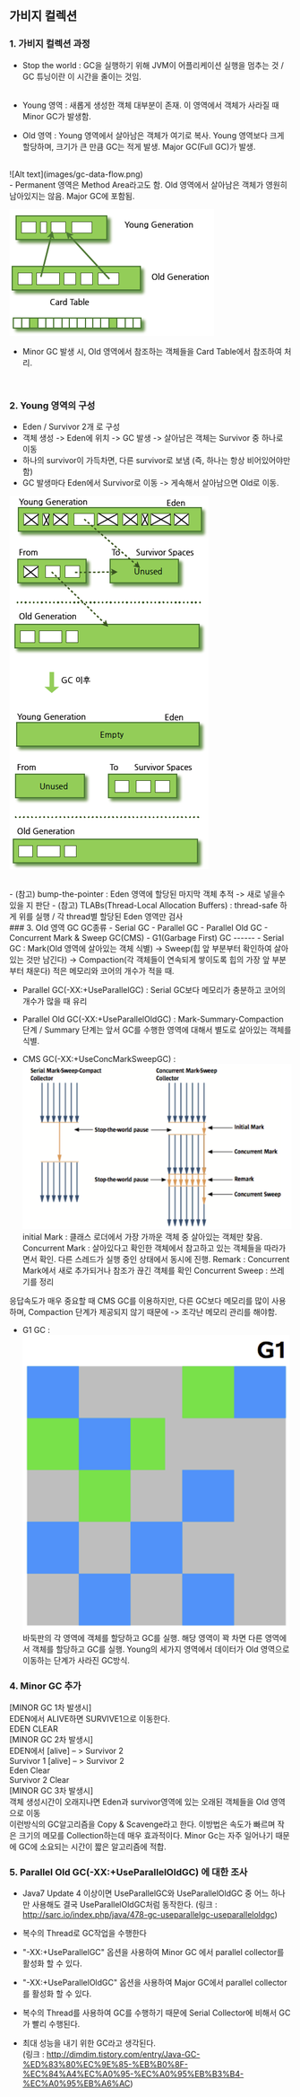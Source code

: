 ## 가비지 컬렉션

### 1. 가비지 컬렉션 과정
- Stop the world : GC을 실행하기 위해 JVM이 어플리케이션 실행을 멈추는 것 / GC 튜닝이란 이 시간을 줄이는 것임.
<br/><br/>

- Young 영역 : 새롭게 생성한 객체 대부분이 존재. 이 영역에서 객체가 사라질 때 Minor GC가 발생함.
- Old 영역 : Young 영역에서 살아남은 객체가 여기로 복사. Young 영역보다 크게 할당하며, 크기가 큰 만큼 GC는 적게 발생. Major GC(Full GC)가 발생.
<br/>
![Alt text](images/gc-data-flow.png)

<br/>
- Permanent 영역은 Method Area라고도 함. Old 영역에서 살아남은 객체가 영원히 남아있지는 않음. Major GC에 포함됨.
<br/>

![Alt text](images/card-table.png)

- Minor GC 발생 시, Old 영역에서 참조하는 객체들을 Card Table에서 참조하여 처리.

<br/>

### 2. Young 영역의 구성
- Eden / Survivor 2개 로 구성
- 객체 생성 -> Eden에 위치 -> GC 발생 -> 살아남은 객체는 Survivor 중 하나로 이동
- 하나의 survivor이 가득차면, 다른 survivor로 보냄 (즉, 하나는 항상 비어있어야만 함)
- GC 발생마다 Eden에서 Survivor로 이동 -> 게속해서 살아남으면 Old로 이동.

![Alt text](images/young-gc.png)

<br/>
- (참고) bump-the-pointer : Eden 영역에 할당된 마지막 객체 추적 -> 새로 넣을수 있을 지 판단
- (참고) TLABs(Thread-Local Allocation Buffers) : thread-safe 하게 위를 실행 / 각 thread별 할당된 Eden 영역만 검사

<br/>
### 3. Old 영역 GC
GC종류
 - Serial GC
 - Parallel GC
 - Parallel Old GC
 - Concurrent Mark & Sweep GC(CMS)
 - G1(Garbage First) GC
------
 - Serial GC : Mark(Old 영역에 살아있는 객체 식별) -> Sweep(힙 앞 부분부터 확인하여 살아있는 것만 남긴다) -> Compaction(각 객체들이 연속되게 쌓이도록 힙의 가장 앞 부분부터 채운다)
  적은 메모리와 코어의 개수가 적을 때.

 - Parallel GC(-XX:+UseParallelGC) : Serial GC보다 메모리가 충분하고 코어의 개수가 많을 때 유리

 - Parallel Old GC(-XX:+UseParallelOldGC) : Mark-Summary-Compaction 단계 / Summary 단계는 앞서 GC를 수행한 영역에 대해서 별도로 살아있는 객체를 식별.

 - CMS GC(-XX:+UseConcMarkSweepGC) :<br>
![Alt text](images/cms-gc.png)
 initial Mark : 클래스 로더에서 가장 가까운 객체 중 살아있는 객체만 찾음.
 Concurrent Mark : 살아있다고 확인한 객체에서 참고하고 있는 객체들을 따라가면서 확인. 다른 스레드가 실행 중인 상태에서 동시에 진행.
 Remark : Concurrent Mark에서 새로 추가되거나 참조가 끊긴 객체를 확인
 Concurrent Sweep : 쓰레기를 정리

 응답속도가 매우 중요할 때 CMS GC를 이용하지만, 다른 GC보다 메모리를 많이 사용하며, Compaction 단계가 제공되지 않기 때문에 -> 조각난 메모리 관리를 해야함.

 - G1 GC :<br>
![Alt text](images/g1-gc.png)<br>
 바둑판의 각 영역에 객체를 할당하고 GC를 실행.
해당 영역이 꽉 차면 다른 영역에서 객체를 할당하고 GC를 실행.
Young의 세가지 영역에서 데이터가  Old 영역으로 이동하는 단계가 사라진 GC방식.

### 4. Minor GC 추가
[MINOR GC 1차 발생시]<br>
EDEN에서 ALIVE하면 SURVIVE1으로 이동한다.<br>
EDEN CLEAR<br>
[MINOR GC 2차 발생시]<br>
EDEN에서 [alive] – > Survivor 2<br>
Survivor  1  [alive] – > Survivor 2<br>
Eden    Clear<br>
Survivor 2 Clear<br>
[MINOR GC 3차 발생시]<br>
객체 생성시간이 오래지나면 Eden과 survivor영역에 있는 오래된 객체들을 Old 영역으로 이동<br>
이런방식의 GC알고리즘을 Copy & Scavenge라고 한다. 이방법은 속도가 빠르며 작은 크기의 메모를 Collection하는데 매우 효과적이다. Minor Gc는 자주 일어나기 때문에 GC에 소요되는 시간이 짧은 알고리즘에 적합.<br>


### 5. Parallel Old GC(-XX:+UseParallelOldGC) 에 대한 조사

 - Java7 Update 4 이상이면 UseParallelGC와 UseParallelOldGC 중 어느 하나만 사용해도 결국 UseParallelOldGC처럼 동작한다.
 (링크 : http://sarc.io/index.php/java/478-gc-useparallelgc-useparalleloldgc)

 - 복수의 Thread로 GC작업을 수행한다<br>
 - "-XX:+UseParallelGC" 옵션을 사용하여 Minor GC 에서 parallel collector를 활성화 할 수 있다.<br>
 - "-XX:+UseParallelOldGC" 옵션을 사용하여 Major GC에서 parallel collector를 활성화 할 수 있다.<br>
 - 복수의 Thread를 사용하여 GC를 수행하기 때문에 Serial Collector에 비해서 GC가 빨리 수행된다.<br>
 - 최대 성능을 내기 위한 GC라고 생각된다.<br>
(링크 : http://dimdim.tistory.com/entry/Java-GC-%ED%83%80%EC%9E%85-%EB%B0%8F-%EC%84%A4%EC%A0%95-%EC%A0%95%EB%B3%B4-%EC%A0%95%EB%A6%AC)
